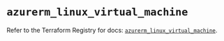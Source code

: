 # `azurerm_linux_virtual_machine`

Refer to the Terraform Registry for docs: [`azurerm_linux_virtual_machine`](https://registry.terraform.io/providers/hashicorp/azurerm/3.87.0/docs/resources/linux_virtual_machine).

